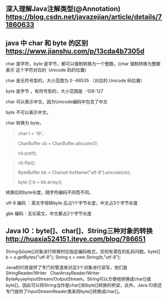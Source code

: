 ## 深入理解Java注解类型(@Annotation) https://blog.csdn.net/javazejian/article/details/71860633

## java 中 char 和 byte 的区别 https://www.jianshu.com/p/13cda4b7305d
char 是字符，byte 是字节，都可以强制转换为一个整数。(char 强制转换为整数表示 这个字符对应的  Unicode 码的位置)

char 是无符号型的，大小范围为 0 -66535 （对应的 Unicode 码位置）

byte 是字节 ，有符号型的，大小范围是  -128-127  

char 可以表示中文，因为Unicode编码中包含了中文

byte 不可以表示中文。

char 转换为 byte，

> char t = '中';

> CharBuffer cb = CharBuffer.allocate(1);

> cb.put(t);

> cb.flip();

> ByteBuffer bb = Charset.forName("utf-8").encode(cb);

> byte [] b = bb.array();

转换后的byte长度，随字符编码不同而不同。

utf-8 编码 ：英文字母转byte 后占1个字节长度，中文占3个字节长度

gbk 编码：无论英文，中文都占2个字节长度


## Java IO：byte[]、char[]、String三种对象的转换 http://huaxia524151.iteye.com/blog/786651
String与byte[]对象进行转换时应指定编码格式，否则有潜在的乱码问题。byte[] b = s.getBytes("utf-8"); String s = new String(b,"utf-8");
 
 Java的IO库提供了专门的管道来对这3个对象进行读写，他们是StringReader/Writer   CharArrayReader/Writer   ByteAyyayInputStream/OutputStream。String可以方便地转换成char[]或byte[]，因此可以将String当作是char[]和byte[]转换的桥梁，此外，Java IO库还专门提供了InputStreamReader类来将byte[]转换成char[]。
        
